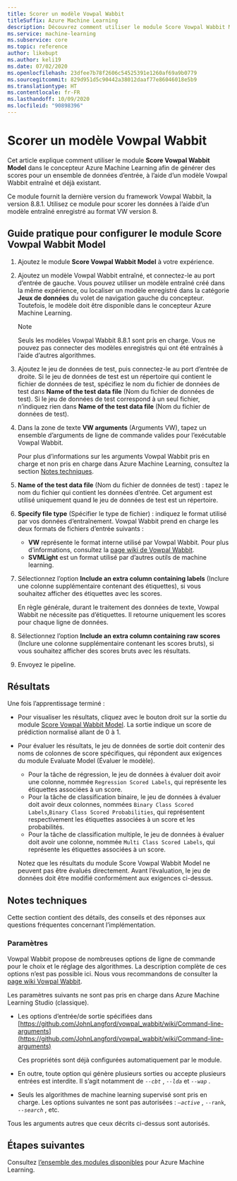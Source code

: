 ```yaml
---
title: Scorer un modèle Vowpal Wabbit
titleSuffix: Azure Machine Learning
description: Découvrez comment utiliser le module Score Vowpal Wabbit Model (Scorer un modèle Vowpal Wabbit) afin de générer des scores pour un ensemble de données d’entrée, à l’aide d’un modèle Vowpal Wabbit entraîné et déjà existant.
ms.service: machine-learning
ms.subservice: core
ms.topic: reference
author: likebupt
ms.author: keli19
ms.date: 07/02/2020
ms.openlocfilehash: 23dfee7b78f2606c54525391e1260af69a9b0779
ms.sourcegitcommit: 829d951d5c90442a38012daaf77e86046018e5b9
ms.translationtype: HT
ms.contentlocale: fr-FR
ms.lasthandoff: 10/09/2020
ms.locfileid: "90898396"
---
```

# <a name="score-vowpal-wabbit-model"></a>Scorer un modèle Vowpal Wabbit
Cet article explique comment utiliser le module **Score Vowpal Wabbit Model** dans le concepteur Azure Machine Learning afin de générer des scores pour un ensemble de données d’entrée, à l’aide d’un modèle Vowpal Wabbit entraîné et déjà existant.  

Ce module fournit la dernière version du framework Vowpal Wabbit, la version 8.8.1. Utilisez ce module pour scorer les données à l’aide d’un modèle entraîné enregistré au format VW version 8.  

## <a name="how-to-configure-score-vowpal-wabbit-model"></a>Guide pratique pour configurer le module Score Vowpal Wabbit Model

1.  Ajoutez le module **Score Vowpal Wabbit Model** à votre expérience.  
  
2.  Ajoutez un modèle Vowpal Wabbit entraîné, et connectez-le au port d’entrée de gauche. Vous pouvez utiliser un modèle entraîné créé dans la même expérience, ou localiser un modèle enregistré dans la catégorie **Jeux de données** du volet de navigation gauche du concepteur. Toutefois, le modèle doit être disponible dans le concepteur Azure Machine Learning.  
  
    > [!NOTE]
    > Seuls les modèles Vowpal Wabbit 8.8.1 sont pris en charge. Vous ne pouvez pas connecter des modèles enregistrés qui ont été entraînés à l’aide d’autres algorithmes.
  
3.  Ajoutez le jeu de données de test, puis connectez-le au port d’entrée de droite. Si le jeu de données de test est un répertoire qui contient le fichier de données de test, spécifiez le nom du fichier de données de test dans **Name of the test data file** (Nom du fichier de données de test). Si le jeu de données de test correspond à un seul fichier, n’indiquez rien dans **Name of the test data file** (Nom du fichier de données de test).

4. Dans la zone de texte **VW arguments** (Arguments VW), tapez un ensemble d’arguments de ligne de commande valides pour l’exécutable Vowpal Wabbit.  

    Pour plus d’informations sur les arguments Vowpal Wabbit pris en charge et non pris en charge dans Azure Machine Learning, consultez la section [Notes techniques](#technical-notes).  

5.  **Name of the test data file** (Nom du fichier de données de test) : tapez le nom du fichier qui contient les données d’entrée. Cet argument est utilisé uniquement quand le jeu de données de test est un répertoire.

6. **Specify file type** (Spécifier le type de fichier) : indiquez le format utilisé par vos données d’entraînement. Vowpal Wabbit prend en charge les deux formats de fichiers d’entrée suivants :  

   - **VW** représente le format interne utilisé par Vowpal Wabbit. Pour plus d’informations, consultez la [page wiki de Vowpal Wabbit](https://github.com/JohnLangford/vowpal_wabbit/wiki/Input-format). 
   - **SVMLight** est un format utilisé par d’autres outils de machine learning. 

7. Sélectionnez l’option **Include an extra column containing labels** (Inclure une colonne supplémentaire contenant des étiquettes), si vous souhaitez afficher des étiquettes avec les scores.  

   En règle générale, durant le traitement des données de texte, Vowpal Wabbit ne nécessite pas d’étiquettes. Il retourne uniquement les scores pour chaque ligne de données.  

8. Sélectionnez l’option **Include an extra column containing raw scores** (Inclure une colonne supplémentaire contenant les scores bruts), si vous souhaitez afficher des scores bruts avec les résultats.  

9. Envoyez le pipeline.

## <a name="results"></a>Résultats

Une fois l’apprentissage terminé :

+ Pour visualiser les résultats, cliquez avec le bouton droit sur la sortie du module [Score Vowpal Wabbit Model](score-vowpal-wabbit-model.md). La sortie indique un score de prédiction normalisé allant de 0 à 1. 

+ Pour évaluer les résultats, le jeu de données de sortie doit contenir des noms de colonnes de score spécifiques, qui répondent aux exigences du module Evaluate Model (Évaluer le modèle).

  + Pour la tâche de régression, le jeu de données à évaluer doit avoir une colonne, nommée `Regression Scored Labels`, qui représente les étiquettes associées à un score.
  + Pour la tâche de classification binaire, le jeu de données à évaluer doit avoir deux colonnes, nommées `Binary Class Scored Labels`,`Binary Class Scored Probabilities`, qui représentent respectivement les étiquettes associées à un score et les probabilités.
  + Pour la tâche de classification multiple, le jeu de données à évaluer doit avoir une colonne, nommée `Multi Class Scored Labels`, qui représente les étiquettes associées à un score.

  Notez que les résultats du module Score Vowpal Wabbit Model ne peuvent pas être évalués directement. Avant l’évaluation, le jeu de données doit être modifié conformément aux exigences ci-dessus.

##  <a name="technical-notes"></a>Notes techniques

Cette section contient des détails, des conseils et des réponses aux questions fréquentes concernant l’implémentation.

### <a name="parameters"></a>Paramètres

Vowpal Wabbit propose de nombreuses options de ligne de commande pour le choix et le réglage des algorithmes. La description complète de ces options n’est pas possible ici. Nous vous recommandons de consulter la [page wiki Vowpal Wabbit](https://github.com/JohnLangford/vowpal_wabbit/wiki/Command-line-arguments).  

Les paramètres suivants ne sont pas pris en charge dans Azure Machine Learning Studio (classique).  

-   Les options d’entrée/de sortie spécifiées dans [https://github.com/JohnLangford/vowpal_wabbit/wiki/Command-line-arguments](https://github.com/JohnLangford/vowpal_wabbit/wiki/Command-line-arguments)  
  
     Ces propriétés sont déjà configurées automatiquement par le module.  
  
-   En outre, toute option qui génère plusieurs sorties ou accepte plusieurs entrées est interdite. Il s’agit notamment de *`--cbt`* , *`--lda`* et *`--wap`* .  
  
-   Seuls les algorithmes de machine learning supervisé sont pris en charge. Les options suivantes ne sont pas autorisées : *`–active`* , `--rank`, *`--search`* , etc.  

Tous les arguments autres que ceux décrits ci-dessus sont autorisés.

## <a name="next-steps"></a>Étapes suivantes

Consultez [l’ensemble des modules disponibles](module-reference.md) pour Azure Machine Learning. 